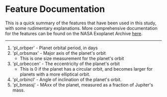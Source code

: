 # Feature Documentation
This is a quick summary of the features that have been used in this study, with some rudimentary explanations.
More comprehensive documentation for the features can be found on the NASA Exoplanet Archive <a href="http://exoplanetarchive.ipac.caltech.edu/docs/API_exoplanet_columns.html">here</a>.

<hr>

1. 'pl_orbper' - Planet orbital period, in days
2. 'pl_orbsmax' - Major axis of the planet's orbit
    * This is one size measurement for the planet's orbit
3. 'pl_orbeccen' - The eccentricity of the planet's orbit
    * This is 0 if the planet has a circular orbit, and becomes larger for planets with a more elliptical orbit.
4. 'pl_orbincl' - Angle of inclination of the planet's orbit.
5. 'pl_bmassj' - MAxx of the planet, measured as a fraction of Jupiter's mass.
